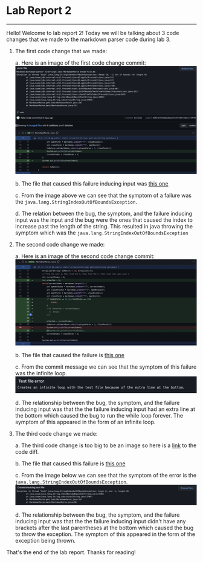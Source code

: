 # Lab Report 2

---

Hello! Welcome to lab report 2! Today we will be talking about 3 code changes that we made to the markdown parser code during lab 3.

1. The first code change that we made:

    a. Here is an image of the first code change commit:
    ![Image](imageslab2/change1.png)

    b. The file that caused this failure inducing input was [this one](https://github.com/Tyler-Culp/markdown-parser/blob/main/break-file.md)

    c. From the image above we can see that the symptom of a failure was the `java.lang.StringIndexOutOfBoundsException`.

    d. The relation between the bug, the symptom, and the failure inducing input was the input and the bug were the ones that caused the index to increase past the length of the string. This resulted in java throwing the symptom which was the `java.lang.StringIndexOutOfBoundsException`

2. The second code change we made:

    a. Here is an image of the second code change commit:
    ![Image](imageslab2/codediff2.png)

    b. The file that caused the failure is [this one](https://github.com/Tyler-Culp/markdown-parser/blob/main/test-file.md)

    c. From the commit message we can see that the symptom of this failure was the infinite loop.
    ![Image](imageslab2/infiniteloop.png)

    d. The relationship between the bug, the symptom, and the failure inducing input was that the the failure inducing input had an extra line at the bottom which caused the bug to run the while loop forever. The symptom of this appeared in the form of an infinite loop.

3. The third code change we made:

    a. The third code change is too big to be an image so here is a [link](https://github.com/Combobyte/markdown-parser/commit/5e99905e1fa7667be84c889b739796d84d015366) to the code diff.

    b. The file that caused this failure is [this one](https://github.com/Combobyte/markdown-parser/blob/main/test-file.md)

    c. From the image below we can see that the symptom of the error is the `java.lang.StringIndexOutOfBoundsException`.
    ![Image](imageslab2/codefail.png)

    d. The relationship between the bug, the symptom, and the failure inducing input was that the the failure inducing input didn't have any brackets after the last parentheses at the bottom which caused the bug to throw the exception. The symptom of this appeared in the form of the exception being thrown.

That's the end of the lab report. Thanks for reading!
